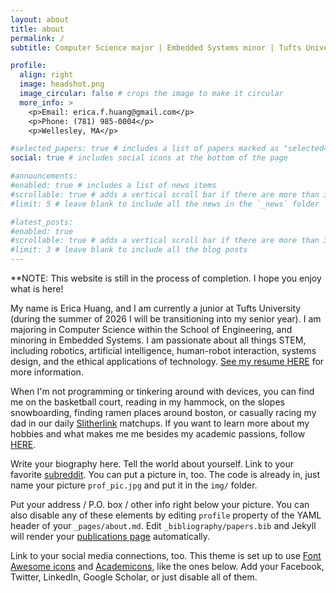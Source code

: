 ```yaml
---
layout: about
title: about
permalink: /
subtitle: Computer Science major | Embedded Systems minor | Tufts University 2027

profile:
  align: right
  image: headshot.png
  image_circular: false # crops the image to make it circular
  more_info: >
    <p>Email: erica.f.huang@gmail.com</p>
    <p>Phone: (781) 985-0004</p>
    <p>Wellesley, MA</p>

#selected_papers: true # includes a list of papers marked as "selected={true}"
social: true # includes social icons at the bottom of the page

#announcements:
#enabled: true # includes a list of news items
#scrollable: true # adds a vertical scroll bar if there are more than 3 news items
#limit: 5 # leave blank to include all the news in the `_news` folder

#latest_posts:
#enabled: true
#scrollable: true # adds a vertical scroll bar if there are more than 3 new posts items
#limit: 3 # leave blank to include all the blog posts
---
```


\*\*NOTE: This website is still in the process of completion. I hope you enjoy what is here!

My name is Erica Huang, and I am currently a junior at Tufts University (during the summer of 2026 I will be transitioning into my senior year). I am majoring in Computer Science within the School of Engineering, and minoring in Embedded Systems. I am passionate about all things STEM, including robotics, artificial intelligence, human-robot interaction, systems design, and the ethical applications of technology. [See my resume HERE](/cv/) for more information.

When I'm not programming or tinkering around with devices, you can find me on the basketball court, reading in my hammock, on the slopes snowboarding, finding ramen places around boston, or casually racing my dad in our daily [Slitherlink](https://www.brainbashers.com/slitherlink.asp) matchups. If you want to learn more about my hobbies and what makes me me besides my academic passions, follow [HERE](/hobbies/).

Write your biography here. Tell the world about yourself. Link to your favorite [subreddit](http://reddit.com). You can put a picture in, too. The code is already in, just name your picture `prof_pic.jpg` and put it in the `img/` folder.

Put your address / P.O. box / other info right below your picture. You can also disable any of these elements by editing `profile` property of the YAML header of your `_pages/about.md`. Edit `_bibliography/papers.bib` and Jekyll will render your [publications page](/al-folio/publications/) automatically.

Link to your social media connections, too. This theme is set up to use [Font Awesome icons](https://fontawesome.com/) and [Academicons](https://jpswalsh.github.io/academicons/), like the ones below. Add your Facebook, Twitter, LinkedIn, Google Scholar, or just disable all of them.
